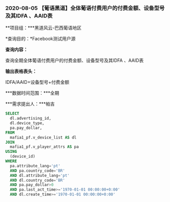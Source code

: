 ### 2020-08-05 【葡语黑道】全体葡语付费用户的付费金额、设备型号及其IDFA 、AAID表

**项目组：***黑道风云-巴西葡语地区

*查询目的：*Facebook测试用户源

**查询内容：**

查询全期全体葡语付费用户的付费金额、设备型号及其IDFA 、AAID表

 

**输出表格表头：**

IDFA/AAID+设备型号+付费金额

***数据时间范围：***全期

***需求提出人：***帕吉

```sql
SELECT
  dl.advertising_id,
  dl.device_type,
  pa.pay_dollar,
FROM
  mafia1_pf.v_device_list AS dl
JOIN
  mafia1_pf.v_player_attrs AS pa
USING
  (device_id)
WHERE
  pa.attribute_lang='pt'
  AND pa.country_code='BR'
  AND dl.attribute_lang='pt'
  AND dl.country_code='BR'
  AND pa.pay_dollar>0
  AND pa.last_act_time>='1970-01-01 00:00:00+0:00'
  AND dl.create_time>='1970-01-01 00:00:00+0:00'
```

